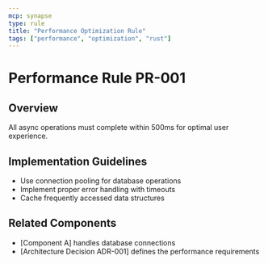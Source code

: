 ```yaml
---
mcp: synapse
type: rule
title: "Performance Optimization Rule"
tags: ["performance", "optimization", "rust"]
---
```


# Performance Rule PR-001

## Overview
All async operations must complete within 500ms for optimal user experience.

## Implementation Guidelines
- Use connection pooling for database operations
- Implement proper error handling with timeouts
- Cache frequently accessed data structures

## Related Components
- [Component A] handles database connections
- [Architecture Decision ADR-001] defines the performance requirements